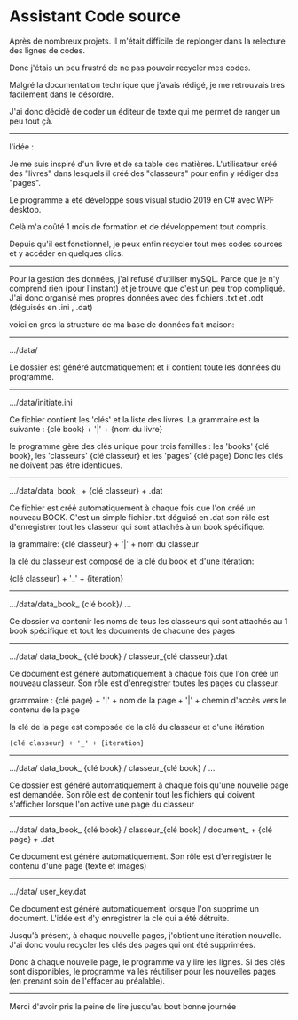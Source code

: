 # Assistant Code source

Après de nombreux projets. Il m'était difficile de replonger dans la relecture des lignes de codes.

Donc j'étais un peu frustré de ne pas pouvoir recycler mes codes.

Malgré la documentation technique que j'avais rédigé, je me retrouvais très facilement dans le désordre.

J'ai donc décidé de coder un éditeur de texte qui me permet de ranger un peu tout çà.

------------------------------------------------------------------------------------------------
l'idée :

Je me suis inspiré d'un livre et de sa table des matières. L'utilisateur créé des "livres" dans lesquels il créé des "classeurs" pour enfin y rédiger des "pages".

Le programme a été développé sous visual studio 2019 en C# avec WPF desktop.

Celà m'a coûté 1 mois  de formation et de développement tout compris.

Depuis qu'il est fonctionnel, je peux enfin recycler tout mes codes sources et y accéder en quelques clics.

------------------------------------------------------------------------------------------------
Pour la gestion des données, j'ai refusé d'utiliser mySQL. 
Parce que je n'y comprend rien (pour l'instant) et je trouve que c'est un peu trop compliqué.
J'ai donc organisé mes propres données avec des fichiers .txt et .odt (déguisés en .ini , .dat)

voici en gros la structure de ma base de données fait maison:

------------------------------------------------------------------------------------------------
.../data/

Le dossier est généré automatiquement et il contient toute les données du programme.

------------------------------------------------------------------------------------------------
.../data/initiate.ini

Ce fichier contient les 'clés' et la liste des livres. La grammaire est la suivante : 
    {clé book} + '|' + {nom du livre}
    
le programme gère des clés unique pour trois familles : 
    les 'books' {clé book},
    les 'classeurs' {clé classeur}
    et les 'pages' {clé page}
Donc les clés ne doivent pas être identiques.

------------------------------------------------------------------------------------------------
.../data/data_book_ + {clé classeur} + .dat

Ce fichier est créé automatiquement à chaque fois que l'on créé un nouveau BOOK.
C'est un simple fichier .txt déguisé en .dat
son rôle est d'enregistrer tout les classeur qui sont attachés à un book spécifique.

la grammaire:
  {clé classeur} + '|' + nom du classeur
  
la clé du classeur est composé de la clé du book et d'une itération:

  {clé classeur} + '_' + {iteration}
  
------------------------------------------------------------------------------------------------
.../data/data_book_ {clé book}/ ...

Ce dossier va contenir les noms de tous les classeurs qui sont attachés au 1 book spécifique et tout les documents de chacune des pages

------------------------------------------------------------------------------------------------
.../data/   data_book_ {clé book}   /   classeur_{clé classeur}.dat

Ce document est généré automatiquement à chaque fois que l'on créé un nouveau classeur.
Son rôle est d'enregistrer toutes les pages du classeur.

grammaire :
    {clé page} + '|' + nom de la page + '|' + chemin d'accès vers le contenu de la page
    
la clé de la page est composée de la clé du classeur et d'une itération

    {clé classeur} + '_' + {iteration}

------------------------------------------------------------------------------------------------
.../data/   data_book_ {clé book}   /   classeur_{clé book} / ...

Ce dossier est généré automatiquement à chaque fois qu'une nouvelle page est demandée.
Son rôle est de contenir tout les fichiers qui doivent s'afficher lorsque l'on active une page du classeur

------------------------------------------------------------------------------------------------
.../data/   data_book_ {clé book}   /   classeur_{clé book} / document_ + {clé page} + .dat

Ce document est généré automatiquement. Son rôle est d'enregistrer le contenu d'une page (texte et images)

------------------------------------------------------------------------------------------------
.../data/   user_key.dat

Ce document est généré automatiquement lorsque l'on supprime un document. L'idée est d'y enregistrer la clé qui a été détruite.

Jusqu'à présent, à chaque nouvelle pages, j'obtient une itération nouvelle. 
J'ai donc voulu recycler les clés des pages qui ont été supprimées.

Donc à chaque nouvelle page, le programme va y lire les lignes.
Si des clés sont disponibles, le programme va les réutiliser pour les nouvelles pages (en prenant soin de l'effacer au préalable).

-------------------------------------------------------------------------------------------------
Merci d'avoir pris la peine de lire jusqu'au bout
bonne journée
